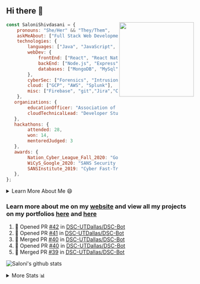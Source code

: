 ## Hi there 👋

<img align='right' src="https://storage.googleapis.com/saloni-shivdasani-resume/Saloni.png" width="200">

```javascript
const SaloniShivdasani = {
    pronouns: "She/Her" && "They/Them",
    askMeAbout: ["Full Stack Web Development", "Cloud Computing", "Cyber Security"],
    technologies: {
        languages: ["Java", "JavaScript", "SQL", "Python", "C++", "BASH", "R"],
        webDev: {
            frontEnd: ["React", "React Native", "Electron"],
            backEnd: ["Node.js", "Express", "Flask"],
            databases: ["MongoDB", "MySql"],
        },
        cyberSec: ["Forensics", "Intrusion Detection", "Security Operations", "Network and Application Penetration Testing"],
        cloud: ["GCP", "AWS", "Splunk"],
        misc: ["Firebase", "git","Jira","Confluence"]
    },
   organizations: {
        educationOfficer: "Association of Computer Machinery, UTD",
        cloudTechnicalLead: "Developer Students Club, UTD",
   },
   hackathons: {
        attended: 28,
        won: 14,
        mentoredJudged: 3
   },
   awards: {
        Nation_Cyber_League_Fall_2020: "Gold Bracket Competitor - Top 15% nationally",
        WiCyS_Google_2020: "SANS Security Training Scholarship",
        SANSInstitute_2019: "Cyber Fast-Track Game Quarter-Finalist",
   },
};
```

<!--START_SECTION:table-->
<details>

<summary>Learn More About Me 😄 </summary>

I am a junior at The University of Texas at Dallas, and I am currently majoring in Software Engineering with a concentration in Information Assurance. I am interested and have experience in full stack development, cloud computing, and cybersecurity. I hope to find opportunities where I can gain exposure to algorithm and project design. My ultimate aim is to develop futuristic products for users because I am inspired by the impact of computing on society.

I have experience in full stack web development through my participation and awards in hackathons where I have learnt and used React, Node.js, Express, MongoDB, Flask, NLTK, and React Native along with GIT, GCP, and Firebase. Last semester, I was also responsible for backend development for a project at a local NGO where I created a REST API using Node.js, Express, MongoDB and SQL and hosted it on servers using GCP. 

From my coursework and local competitions, I have skills in algorithms and data structures in Java, database management using SQL and machine learning using Python and R. I have also been a quarter-finalist in a national cybersecurity completion hosted by the SANS institute.

I am also actively involved in campus organization where I am the cloud technical lead for Developer Student Club, Mentor and Education Officer for Association of Computing Machinery, event planner for Women Mentoring Women in Engineering and IT Committee member for IEEE.

</details>

<!--END_SECTION:table-->

### Learn more about me on my [website](https://www.saloni-shivdasani.codes) and view all my projects on my portfolios [here](https://www.saloni-shivdasani.codes/projects) and  [here](http://devpost.com/SaloniS)

<!--START_SECTION:activity-->
1. 💪 Opened PR [#42](https://github.com/DSC-UTDallas/DSC-Bot/pull/42) in [DSC-UTDallas/DSC-Bot](https://github.com/DSC-UTDallas/DSC-Bot)
2. 💪 Opened PR [#41](https://github.com/DSC-UTDallas/DSC-Bot/pull/41) in [DSC-UTDallas/DSC-Bot](https://github.com/DSC-UTDallas/DSC-Bot)
3. 🎉 Merged PR [#40](https://github.com/DSC-UTDallas/DSC-Bot/pull/40) in [DSC-UTDallas/DSC-Bot](https://github.com/DSC-UTDallas/DSC-Bot)
4. 💪 Opened PR [#40](https://github.com/DSC-UTDallas/DSC-Bot/pull/40) in [DSC-UTDallas/DSC-Bot](https://github.com/DSC-UTDallas/DSC-Bot)
5. 🎉 Merged PR [#39](https://github.com/DSC-UTDallas/DSC-Bot/pull/39) in [DSC-UTDallas/DSC-Bot](https://github.com/DSC-UTDallas/DSC-Bot)
<!--END_SECTION:activity-->

![Saloni's github stats](https://github-readme-stats.vercel.app/api?username=SaloniSS)

<!--START_SECTION:table-->
<details>

<summary>More Stats 📊 </summary>

<!--START_SECTION:waka-->
![Lines of code](https://img.shields.io/badge/From%20Hello%20World%20I%27ve%20Written-1.3%20million%20lines%20of%20code-blue)

**🐱 My Github Data** 

> 🏆 324 Contributions in the Year 2021
 > 
> 📦 564.3 kB Used in Github's Storage 
 > 
> 💼 Opted to Hire
 > 
> 📜 27 Public Repositories 
 > 
> 🔑 21 Private Repositories  
 > 
**I'm a Night 🦉** 

```text
🌞 Morning    194 commits    ████░░░░░░░░░░░░░░░░░░░░░   17.96% 
🌆 Daytime    231 commits    █████░░░░░░░░░░░░░░░░░░░░   21.39% 
🌃 Evening    366 commits    ████████░░░░░░░░░░░░░░░░░   33.89% 
🌙 Night      289 commits    ██████░░░░░░░░░░░░░░░░░░░   26.76%

```
📅 **I'm Most Productive on Saturday** 

```text
Monday       114 commits    ██░░░░░░░░░░░░░░░░░░░░░░░   10.56% 
Tuesday      89 commits     ██░░░░░░░░░░░░░░░░░░░░░░░   8.24% 
Wednesday    96 commits     ██░░░░░░░░░░░░░░░░░░░░░░░   8.89% 
Thursday     68 commits     █░░░░░░░░░░░░░░░░░░░░░░░░   6.3% 
Friday       82 commits     ██░░░░░░░░░░░░░░░░░░░░░░░   7.59% 
Saturday     364 commits    ████████░░░░░░░░░░░░░░░░░   33.7% 
Sunday       267 commits    ██████░░░░░░░░░░░░░░░░░░░   24.72%

```


📊 **This Week I Spent My Time On** 

```text
⌚︎ Time Zone: America/Chicago

💬 Programming Languages: 
Other                    20 hrs 28 mins      ██████████████████████░░░   90.62% 
JavaScript               1 hr 31 mins        █░░░░░░░░░░░░░░░░░░░░░░░░   6.76% 
Go                       20 mins             ░░░░░░░░░░░░░░░░░░░░░░░░░   1.53% 
Python                   14 mins             ░░░░░░░░░░░░░░░░░░░░░░░░░   1.08% 
Text                     0 secs              ░░░░░░░░░░░░░░░░░░░░░░░░░   0.0%

```

**I Mostly Code in JavaScript** 

```text
JavaScript               24 repos            ███████████░░░░░░░░░░░░░░   44.44% 
Java                     7 repos             ███░░░░░░░░░░░░░░░░░░░░░░   12.96% 
Python                   6 repos             ██░░░░░░░░░░░░░░░░░░░░░░░   11.11% 
TypeScript               5 repos             ██░░░░░░░░░░░░░░░░░░░░░░░   9.26% 
CSS                      3 repos             █░░░░░░░░░░░░░░░░░░░░░░░░   5.56%

```



<!--END_SECTION:waka-->

<!--END_SECTION:table-->

<!--
**SaloniSS/SaloniSS** is a ✨ _special_ ✨ repository because its `README.md` (this file) appears on your GitHub profile.

Here are some ideas to get you started:

- 🔭 I’m currently working on ...
- 🌱 I’m currently learning ...
- 👯 I’m looking to collaborate on ...
- 🤔 I’m looking for help with ...
- 💬 Ask me about ...
- 📫 How to reach me: ...
- 😄 Pronouns: ...
- ⚡ Fun fact: ...
-->
